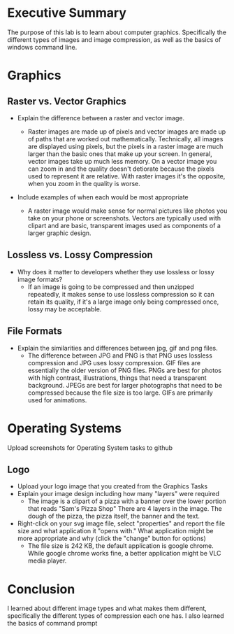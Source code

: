 # Executive Summary
The purpose of this lab is to learn about computer graphics. Specifically the different types of images and image compression, as well as the basics of windows command line.

# Graphics
## Raster vs. Vector Graphics
* Explain the difference between a raster and vector image.  
  * Raster images are made up of pixels and vector images are made up of paths that are worked out mathematically. 
 Technically, all images are displayed using pixels, but the pixels in a raster image are much larger than the basic ones that make up your screen. 
 In general, vector images take up much less memory. On a vector image you can zoom in and the quality doesn't detiorate because the pixels used to represent it are relative. 
 With raster images it's the opposite, when you zoom in the quality is worse.
 
* Include examples of when each would be most appropriate 
  * A raster image would make sense for normal pictures like photos you take on your phone or screenshots. Vectors are typically used with clipart and are basic, transparent images used as components of a larger graphic design.

## Lossless vs. Lossy Compression
* Why does it matter to developers whether they use lossless or lossy image formats?  
  * If an image is going to be compressed and then unzipped repeatedly, it makes sense to use lossless compression so it can retain its quality, if it's a large image only being compressed once, lossy may be acceptable.
 

## File Formats
* Explain the similarities and differences between jpg, gif and png files. 
  * The difference between JPG and PNG is that PNG uses lossless compression and JPG uses lossy compression. GIF files are essentially the older version of PNG files. 
 PNGs are best for photos with high contrast, illustrations, things that need a transparent background. 
 JPEGs are best for larger photographs that need to be compressed because the file size is too large. 
 GIFs are primarily used for animations. 

# Operating Systems
Upload screenshots for Operating System tasks to github

## Logo
* Upload your logo image that you created from the Graphics Tasks
* Explain your image design including how many "layers" were required
  * The image is a clipart of a pizza with a banner over the lower portion that reads "Sam's Pizza Shop"
  There are 4 layers in the image. The dough of the pizza, the pizza itself, the banner and the text.
* Right-click on your svg image file, select "properties" and report the file size and what application it "opens with." What application might be more appropriate and why (click the "change" button for options)
  * The file size is 242 KB, the default application is google chrome. While google chrome works fine, a better application might be VLC media player.
 
# Conclusion
I learned about different image types and what makes them different, specifically the different types of compression each one has. 
I also learned the basics of command prompt
